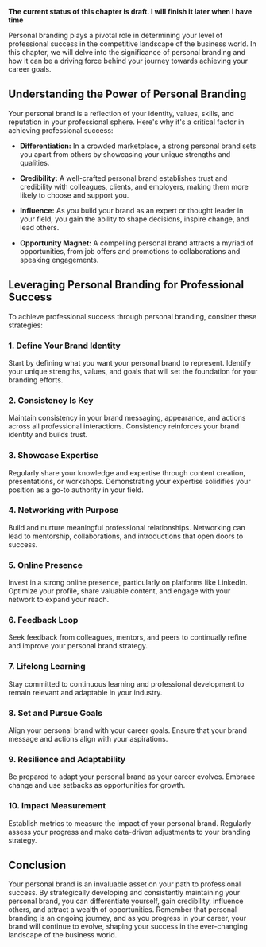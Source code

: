 **The current status of this chapter is draft. I will finish it later when I have time**

Personal branding plays a pivotal role in determining your level of professional success in the competitive landscape of the business world. In this chapter, we will delve into the significance of personal branding and how it can be a driving force behind your journey towards achieving your career goals.

Understanding the Power of Personal Branding
--------------------------------------------

Your personal brand is a reflection of your identity, values, skills, and reputation in your professional sphere. Here's why it's a critical factor in achieving professional success:

* **Differentiation:** In a crowded marketplace, a strong personal brand sets you apart from others by showcasing your unique strengths and qualities.

* **Credibility:** A well-crafted personal brand establishes trust and credibility with colleagues, clients, and employers, making them more likely to choose and support you.

* **Influence:** As you build your brand as an expert or thought leader in your field, you gain the ability to shape decisions, inspire change, and lead others.

* **Opportunity Magnet:** A compelling personal brand attracts a myriad of opportunities, from job offers and promotions to collaborations and speaking engagements.

Leveraging Personal Branding for Professional Success
-----------------------------------------------------

To achieve professional success through personal branding, consider these strategies:

### 1. **Define Your Brand Identity**

Start by defining what you want your personal brand to represent. Identify your unique strengths, values, and goals that will set the foundation for your branding efforts.

### 2. **Consistency Is Key**

Maintain consistency in your brand messaging, appearance, and actions across all professional interactions. Consistency reinforces your brand identity and builds trust.

### 3. **Showcase Expertise**

Regularly share your knowledge and expertise through content creation, presentations, or workshops. Demonstrating your expertise solidifies your position as a go-to authority in your field.

### 4. **Networking with Purpose**

Build and nurture meaningful professional relationships. Networking can lead to mentorship, collaborations, and introductions that open doors to success.

### 5. **Online Presence**

Invest in a strong online presence, particularly on platforms like LinkedIn. Optimize your profile, share valuable content, and engage with your network to expand your reach.

### 6. **Feedback Loop**

Seek feedback from colleagues, mentors, and peers to continually refine and improve your personal brand strategy.

### 7. **Lifelong Learning**

Stay committed to continuous learning and professional development to remain relevant and adaptable in your industry.

### 8. **Set and Pursue Goals**

Align your personal brand with your career goals. Ensure that your brand message and actions align with your aspirations.

### 9. **Resilience and Adaptability**

Be prepared to adapt your personal brand as your career evolves. Embrace change and use setbacks as opportunities for growth.

### 10. **Impact Measurement**

Establish metrics to measure the impact of your personal brand. Regularly assess your progress and make data-driven adjustments to your branding strategy.

Conclusion
----------

Your personal brand is an invaluable asset on your path to professional success. By strategically developing and consistently maintaining your personal brand, you can differentiate yourself, gain credibility, influence others, and attract a wealth of opportunities. Remember that personal branding is an ongoing journey, and as you progress in your career, your brand will continue to evolve, shaping your success in the ever-changing landscape of the business world.
